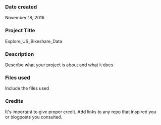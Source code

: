 ### Date created
November 18, 2019.

### Project Title
Explore_US_Bikeshare_Data

### Description
Describe what your project is about and what it does

### Files used
Include the files used

### Credits
It's important to give proper credit. Add links to any repo that inspired you or blogposts you consulted.